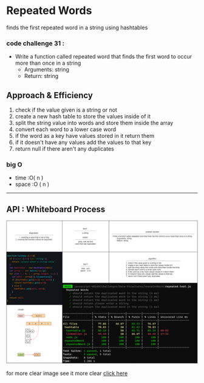 # Repeated Words 

finds the first repeated word in a string using hashtables


### code challenge 31 :
- Write a function called repeated word that finds the first word to occur more than once in a string
    - Arguments: string
    - Return: string


## Approach & Efficiency
1. check if the value given is a string or not 
2. create a new hash table to store the values inside of it 
3. split the string value into words and store them inside the array 
4. convert each word to a lower case word
5. if the word as a key have values stored in it return them 
6. if it doesn't have any values add the values to that key
7. return null if there aren't any duplicates 
### 
### big O
* time  :O( n )
* space :O ( n )
***

## API : Whiteboard Process

![white board](https://github.com/tamaraalbilleh/data-structures-and-algorithms/blob/main/javascript-401d9/challenges/assets/cc24.png?raw=true)

for more clear image see it more clear [click here](https://app.diagrams.net/#G1FIVQiWem0vLd0AM_WLVEtq_bZvTk7Xq6)